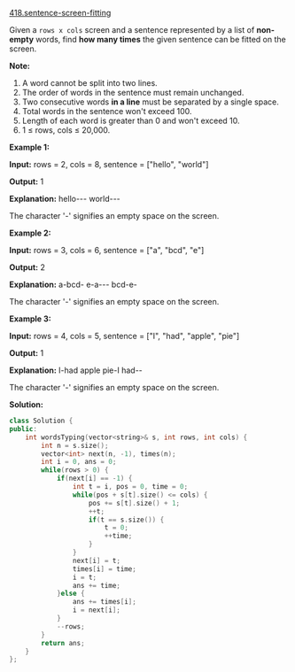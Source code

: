 [418.sentence-screen-fitting](https://leetcode.com/problems/sentence-screen-fitting/)  

Given a `rows x cols` screen and a sentence represented by a list of **non-empty** words, find **how many times** the given sentence can be fitted on the screen.

**Note:**

1.  A word cannot be split into two lines.
2.  The order of words in the sentence must remain unchanged.
3.  Two consecutive words **in a line** must be separated by a single space.
4.  Total words in the sentence won't exceed 100.
5.  Length of each word is greater than 0 and won't exceed 10.
6.  1 ≤ rows, cols ≤ 20,000.

**Example 1:**

**Input:**
rows = 2, cols = 8, sentence = \["hello", "world"\]

**Output:** 
1

**Explanation:**
hello---
world---

The character '-' signifies an empty space on the screen.

**Example 2:**

**Input:**
rows = 3, cols = 6, sentence = \["a", "bcd", "e"\]

**Output:** 
2

**Explanation:**
a-bcd- 
e-a---
bcd-e-

The character '-' signifies an empty space on the screen.

**Example 3:**

**Input:**
rows = 4, cols = 5, sentence = \["I", "had", "apple", "pie"\]

**Output:** 
1

**Explanation:**
I-had
apple
pie-I
had--

The character '-' signifies an empty space on the screen.  



**Solution:**  

```cpp
class Solution {
public:
    int wordsTyping(vector<string>& s, int rows, int cols) {
        int n = s.size();
        vector<int> next(n, -1), times(n);
        int i = 0, ans = 0;
        while(rows > 0) {
            if(next[i] == -1) {
                int t = i, pos = 0, time = 0;
                while(pos + s[t].size() <= cols) {
                    pos += s[t].size() + 1;
                    ++t;
                    if(t == s.size()) {
                        t = 0;
                        ++time;
                    }
                }
                next[i] = t;
                times[i] = time;
                i = t;
                ans += time;
            }else {
                ans += times[i];
                i = next[i];
            }
            --rows;
        }
        return ans;
    }
};
```
      